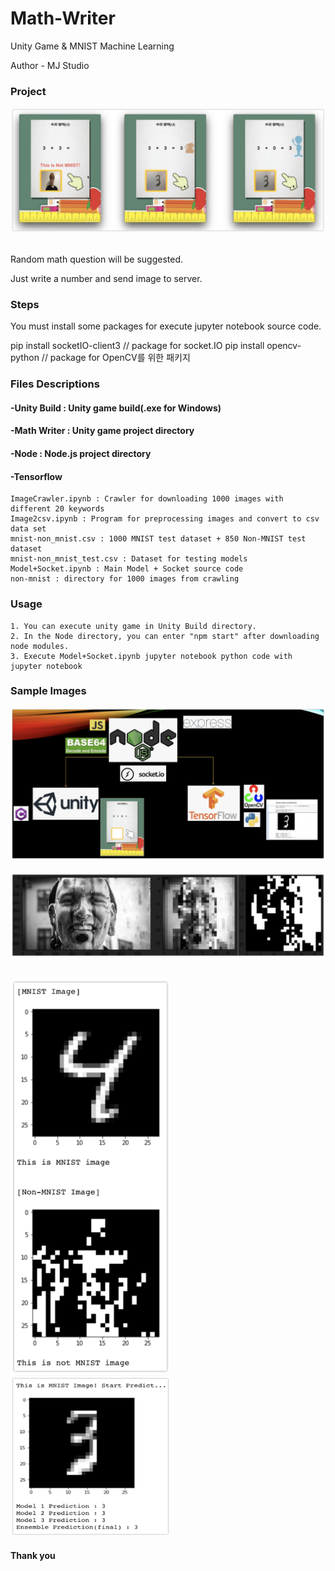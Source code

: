 # Math-Writer

Unity Game &amp; MNIST Machine Learning

Author - MJ Studio

### Project

![](Sample_Images/5.png)<br/><br/>

Random math question will be suggested.

Just write a number and send image to server.
 

### Steps

You must install some packages for execute jupyter notebook source code.

pip install socketIO-client3 // package for socket.IO
pip install opencv-python // package for OpenCV를 위한 패키지

### Files Descriptions

#### -Unity Build : Unity game build(.exe for Windows)

#### -Math Writer : Unity game project directory

#### -Node : Node.js project directory

#### -Tensorflow
	ImageCrawler.ipynb : Crawler for downloading 1000 images with different 20 keywords
	Image2csv.ipynb : Program for preprocessing images and convert to csv data set
	mnist-non_mnist.csv : 1000 MNIST test dataset + 850 Non-MNIST test dataset
	mnist-non_mnist_test.csv : Dataset for testing models
	Model+Socket.ipynb : Main Model + Socket source code
	non-mnist : directory for 1000 images from crawling
	
### Usage
	1. You can execute unity game in Unity Build directory.
	2. In the Node directory, you can enter "npm start" after downloading node modules.
	3. Execute Model+Socket.ipynb jupyter notebook python code with jupyter notebook

### Sample Images

![](Sample_Images/1.png)<br/><br/>
![](Sample_Images/2.png)<br/><br/>

<img src="Sample_Images/3.png" width="256">       <img src="Sample_Images/4.png" width="256" height="256">


#### Thank you
